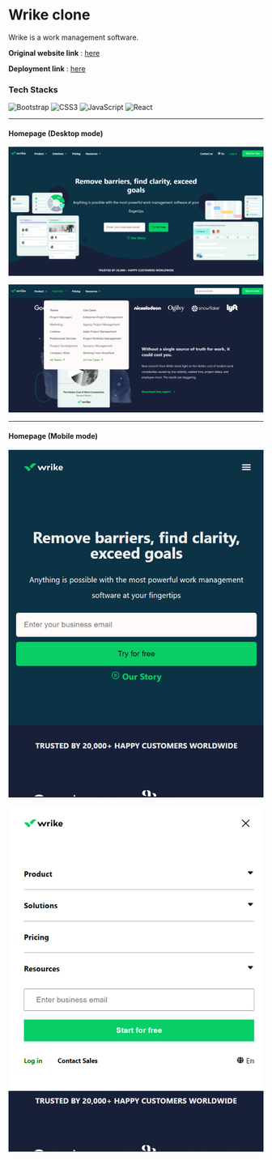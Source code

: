 # Wrike clone

Wrike is a work management software.

**Original website link** : [here](https://www.wrike.com/)

**Deployment link** : [here](https://wrike-clone.vercel.app/)

### Tech Stacks

![Bootstrap](https://img.shields.io/badge/-Bootstrap-5C2D91?style=for-the-badge&logo=bootstrap&logoColor=white)
![CSS3](https://img.shields.io/badge/css3-%231572B6.svg?style=for-the-badge&logo=css3&logoColor=white)
![JavaScript](https://img.shields.io/badge/Javascript-333333?style=for-the-badge&logo=javascript&logoColor=FFEB3B)
![React](https://img.shields.io/badge/react-%2320232a.svg?style=for-the-badge&logo=react&logoColor=%2361DAFB)

---

#### Homepage (Desktop mode)

![home1](images/homepage%201%20[desktop].png)

![home2](images/homepage%202%20[desktop].png)

---

#### Homepage (Mobile mode)

![mobile1](images/homepage%201%20mobile.png)

![mobile2](images/homepage%202%20mobile.png)
